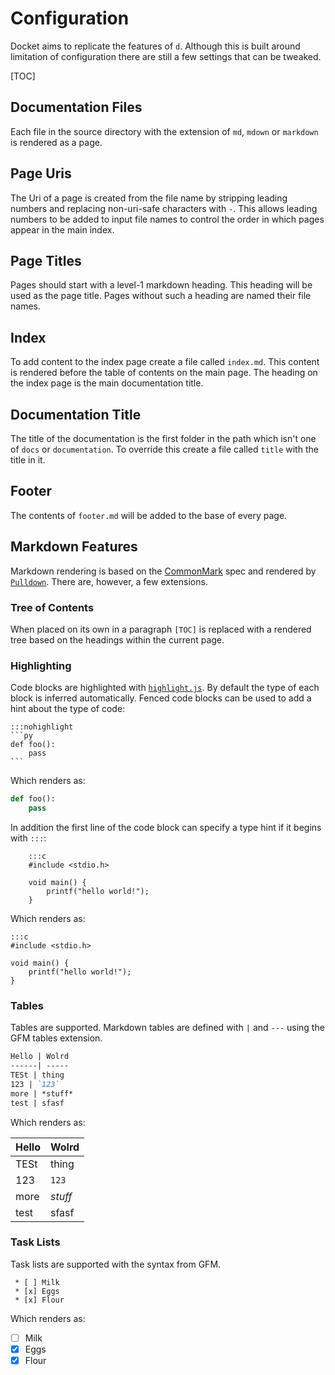 # Configuration

Docket aims to replicate the features of `d`. Although this is built around limitation of configuration there are still a few settings that can be tweaked.

[TOC]

## Documentation Files

Each file in the source directory with the extension of `md`, `mdown` or `markdown` is rendered as a page.

## Page Uris

The Uri of a page is created from the file name by stripping leading numbers and replacing non-uri-safe characters with `-`. This allows leading numbers to be added to input file names to control the order in which pages appear in the main index.

## Page Titles

Pages should start with a level-1 markdown heading. This heading will be used as the page title. Pages without such a heading are named their file names.

## Index

To add content to the index page create a file called `index.md`. This content is rendered before the table of contents on the main page. The heading on the index page is the main documentation title.

## Documentation Title

The title of the documentation is the first folder in the path which isn't one of `docs` or `documentation`. To override this create a file called `title` with the title in it.

## Footer

The contents of `footer.md` will be added to the base of every page.

## Markdown Features

Markdown rendering is based on the [CommonMark](http://commonmark.org) spec and rendered by [`Pulldown`](https://crates.io/crates/pulldown-cmark). There are, however, a few extensions.

### Tree of Contents

When placed on its own in a paragraph `[TOC]` is replaced with a rendered tree based on the headings within the current page.

### Highlighting

Code blocks are highlighted with [`highlight.js`](https://highlightjs.org). By default the type of each block is inferred automatically. Fenced code blocks can be used to add a hint about the type of code:

    :::nohighlight
    ```py
    def foo():
        pass
    ```

Which renders as:

```py
def foo():
    pass
```

In addition the first line of the code block can specify a type hint if it begins with `:::`:

```nohighlight
    :::c
    #include <stdio.h>
        
    void main() {
        printf("hello world!");
    }
```

Which renders as:

    :::c
    #include <stdio.h>
        
    void main() {
        printf("hello world!");
    }

### Tables

Tables are supported. Markdown tables are defined with `|` and `---` using the
GFM tables extension.

```markdown
Hello | Wolrd
------| -----
TESt | thing
123 | `123`
more | *stuff*
test | sfasf
```

Which renders as:

Hello | Wolrd
------| -----
TESt | thing
123 | `123`
more | *stuff*
test | sfasf

### Task Lists

Task lists are supported with the syntax from GFM.

```
 * [ ] Milk
 * [x] Eggs
 * [x] Flour
```

Which renders as:

 * [ ] Milk
 * [x] Eggs
 * [x] Flour
